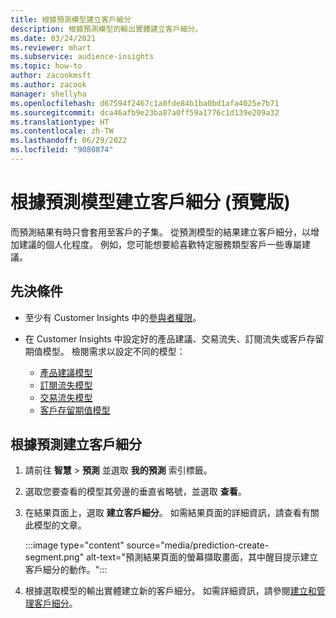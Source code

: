 ```yaml
---
title: 根據預測模型建立客戶細分
description: 根據預測模型的輸出實體建立客戶細分。
ms.date: 03/24/2021
ms.reviewer: mhart
ms.subservice: audience-insights
ms.topic: how-to
author: zacookmsft
ms.author: zacook
manager: shellyha
ms.openlocfilehash: d67594f2467c1a0fde84b1ba0bd1afa4025e7b71
ms.sourcegitcommit: dca46afb9e23ba87a0ff59a1776c1d139e209a32
ms.translationtype: HT
ms.contentlocale: zh-TW
ms.lasthandoff: 06/29/2022
ms.locfileid: "9080874"
---
```

# <a name="create-a-segment-based-on-a-prediction-model-preview"></a>根據預測模型建立客戶細分 (預覽版)

而預測結果有時只會套用至客戶的子集。 從預測模型的結果建立客戶細分，以增加建議的個人化程度。 例如，您可能想要給喜歡特定服務類型客戶一些專屬建議。 

## <a name="prerequisites"></a>先決條件

- 至少有 Customer Insights 中的[參與者權限](permissions.md)。

- 在 Customer Insights 中設定好的產品建議、交易流失、訂閱流失或客戶存留期值模型。 檢閱需求以設定不同的模型：

  - [產品建議模型](predict-product-recommendation.md)
  - [訂閱流失模型](predict-subscription-churn.md)
  - [交易流失模型](predict-transactional-churn.md)
  - [客戶存留期值模型](predict-customer-lifetime-value.md)

## <a name="create-a-customer-segment-based-on-predictions"></a>根據預測建立客戶細分

1. 請前往 **智慧** > **預測** 並選取 **我的預測** 索引標籤。

1. 選取您要查看的模型其旁邊的垂直省略號，並選取 **查看**。

1. 在結果頁面上，選取 **建立客戶細分**。 如需結果頁面的詳細資訊，請查看有關此模型的文章。

   :::image type="content" source="media/prediction-create-segment.png" alt-text="預測結果頁面的螢幕擷取畫面，其中醒目提示建立客戶細分的動作。":::

1. 根據選取模型的輸出實體建立新的客戶細分。 如需詳細資訊，請參閱[建立和管理客戶細分](segments.md)。